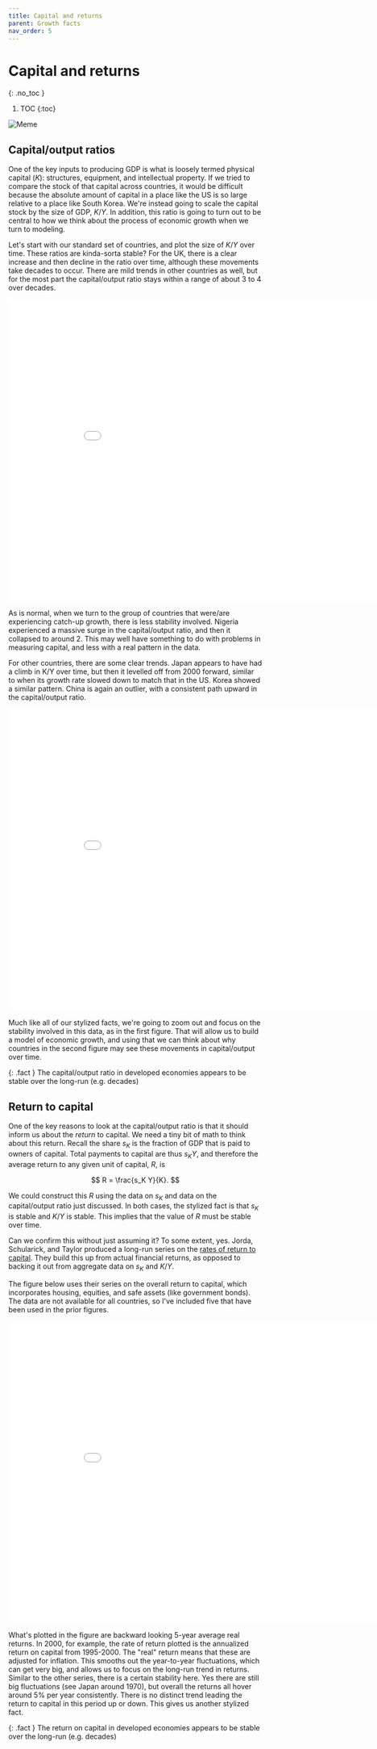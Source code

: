 ```yaml
---
title: Capital and returns
parent: Growth facts
nav_order: 5
---
```


# Capital and returns
{: .no_toc }

1. TOC 
{:toc}

![Meme](meme_capital.png)

## Capital/output ratios
One of the key inputs to producing GDP is what is loosely termed physical capital ($K$): structures, equipment, and intellectual property. If we tried to compare the stock of that capital across countries, it would be difficult because the absolute amount of capital in a place like the US is so large relative to a place like South Korea. We're instead going to scale the capital stock by the size of GDP, $K/Y$. In addition, this ratio is going to turn out to be central to how we think about the process of economic growth when we turn to modeling.

Let's start with our standard set of countries, and plot the size of $K/Y$ over time. These ratios are kinda-sorta stable? For the UK, there is a clear increase and then decline in the ratio over time, although these movements take decades to occur. There are mild trends in other countries as well, but for the most part the capital/output ratio stays within a range of about 3 to 4 over decades.

<iframe width="900" height="600" frameborder="0" scrolling="no" src="//plotly.com/~dvollrath/21.embed"></iframe>

As is normal, when we turn to the group of countries that were/are experiencing catch-up growth, there is less stability involved. Nigeria experienced a massive surge in the capital/output ratio, and then it collapsed to around 2. This may well have something to do with problems in measuring capital, and less with a real pattern in the data. 

For other countries, there are some clear trends. Japan appears to have had a climb in K/Y over time, but then it levelled off from 2000 forward, similar to when its growth rate slowed down to match that in the US. Korea showed a similar pattern. China is again an outlier, with a consistent path upward in the capital/output ratio.

<iframe width="900" height="600" frameborder="0" scrolling="no" src="//plotly.com/~dvollrath/23.embed"></iframe>

Much like all of our stylized facts, we're going to zoom out and focus on the stability involved in this data, as in the first figure. That will allow us to build a model of economic growth, and using that we can think about why countries in the second figure may see these movements in capital/output over time. 

{: .fact }
The capital/output ratio in developed economies appears to be stable over the long-run (e.g. decades)

## Return to capital
One of the key reasons to look at the capital/output ratio is that it should inform us about the *return* to capital. We need a tiny bit of math to think about this return. Recall the share $s_K$ is the fraction of GDP that is paid to owners of capital. Total payments to capital are thus $s_K Y$, and therefore the average return to any given unit of capital, $R$, is

$$
R = \frac{s_K Y}{K}.
$$

We could construct this $R$ using the data on $s_K$ and data on the capital/output ratio just discussed. In both cases, the stylized fact is that $s_K$ is stable and $K/Y$ is stable. This implies that the value of $R$ must be stable over time. 

Can we confirm this without just assuming it? To some extent, yes. Jorda, Schularick, and Taylor produced a long-run series on the [rates of return to capital](http://www.macrohistory.net/data/). They build this up from actual financial returns, as opposed to backing it out from aggregate data on $s_K$ and $K/Y$. 

The figure below uses their series on the overall return to capital, which incorporates housing, equities, and safe assets (like government bonds). The data are not available for all countries, so I've included five that have been used in the prior figures.

<iframe width="900" height="600" frameborder="0" scrolling="no" src="//plotly.com/~dvollrath/31.embed"></iframe>

What's plotted in the figure are backward looking 5-year average real returns. In 2000, for example, the rate of return plotted is the annualized return on capital from 1995-2000. The "real" return means that these are adjusted for inflation. This smooths out the year-to-year fluctuations, which can get very big, and allows us to focus on the long-run trend in returns. Similar to the other series, there is a certain stability here. Yes there are still big fluctuations (see Japan around 1970), but overall the returns all hover around 5% per year consistently. There is no distinct trend leading the return to capital in this period up or down. This gives us another stylized fact.

{: .fact }
The return on capital in developed economies appears to be stable over the long-run (e.g. decades)

